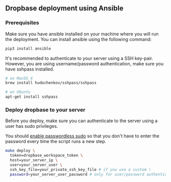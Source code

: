 ## Dropbase deployment using Ansible

### Prerequisites

Make sure you have ansible installed on your machine where you will run the deployment. You can install ansible using
the following command:

```bash
pip3 install ansible 
```

It's recommended to authenticate to your server using a SSH key-pair. However, you are using username/password
authentication, make sure you have sshpass installed.

```bash
# on MacOS X
brew install hudochenkov/sshpass/sshpass

# on Ubuntu
apt-get install sshpass
```

### Deploy dropbase to your server

Before you deploy, make sure you can authenticate to the server using a user has sudo privileges. 

You should [enable passwordless sudo](https://timonweb.com/devops/how-to-enable-passwordless-sudo-for-a-specific-user-in-linux/) so that you don't have to enter the password every time the script runs a new step.

```bash
make deploy \
  token=dropbase_workspace_token \
  host=your_server_ip \
  user=your_server_user \
  ssh_key_file=your_private_ssh_key_file # if you use a custom \
  password=your_server_user_password # only for user/password authentication
```

